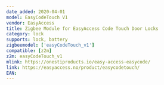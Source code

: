```yaml
---
date_added: 2020-04-01
model: EasyCodeTouch V1
vendor: EasyAccess
title: Zigbee Module for EasyAccess Code Touch Door Locks
category: lock
supports: lock, battery
zigbeemodel: ['easyCodeTouch_v1']
compatible: [z2m]
z2m: easyCodeTouch_v1
mlink: https://onestiproducts.io/easy-access-easycode/
link: https://easyaccess.no/product/easycodetouch/
EAN: 
---
```

